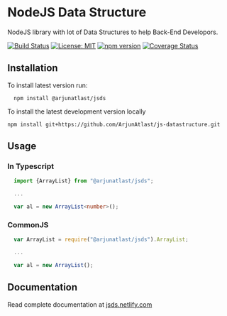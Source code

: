 # NodeJS Data Structure

NodeJS library with lot of Data Structures to help Back-End Developors.

[![Build Status](https://travis-ci.org/ArjunAtlast/js-datastructure.svg?branch=master)](https://travis-ci.org/ArjunAtlast/js-datastructure)
[![License: MIT](https://img.shields.io/badge/License-MIT-blue.svg)](https://opensource.org/licenses/MIT)
[![npm version](https://badge.fury.io/js/%40arjunatlast%2Fjsds.svg)](https://www.npmjs.com/package/@arjunatlast/jsds)
[![Coverage Status](https://coveralls.io/repos/github/ArjunAtlast/js-datastructure/badge.svg?branch=master)](https://coveralls.io/github/ArjunAtlast/js-datastructure?branch=master)

## Installation

To install latest version run:

```
  npm install @arjunatlast/jsds
```

To install the latest development version locally

```
npm install git+https://github.com/ArjunAtlast/js-datastructure.git
```

## Usage

### In Typescript

```typescript
  import {ArrayList} from "@arjunatlast/jsds";

  ...

  var al = new ArrayList<number>();
```

### CommonJS

```javascript
  var ArrayList = require("@arjunatlast/jsds").ArrayList;

  ...

  var al = new ArrayList();
```

## Documentation

Read complete documentation at [jsds.netlify.com](https://jsds.netlify.com/)
